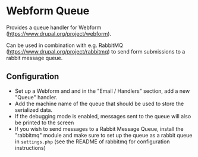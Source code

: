 Webform Queue
===============

Provides a queue handler for Webform (https://www.drupal.org/project/webform).

Can be used in combination with e.g. RabbitMQ (https://www.drupal.org/project/rabbitmq) to send form submissions to a rabbit message queue.

## Configuration

- Set up a Webform and and in the "Email / Handlers" section, add a new "Queue" handler.
- Add the machine name of the queue that should be used to store the serialized data.
- If the debugging mode is enabled, messages sent to the queue will also be printed to the screen
- If you wish to send messages to a Rabbit Message Queue, install the "rabbitmq" module and make sure to set up the queue as a rabbit queue in `settings.php` (see the README of rabbitmq for configuration instructions)
